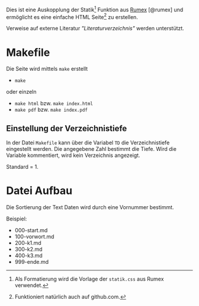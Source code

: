 Dies ist eine Auskopplung der Statik[^1] Funktion aus
[Rumex](http://www.it-bayer.de/rumex) [@rumex] und ermöglicht es eine
einfache HTML Seite[^2] zu erstellen.

Verweise auf externe Literatur *"Literaturverzeichnis"* werden
unterstützt.

Makefile
========

Die Seite wird mittels `make` erstellt

-   `make`

oder einzeln

-   `make html` bzw. `make index.html`
-   `make pdf` bzw. `make index.pdf`

Einstellung der Verzeichnistiefe
--------------------------------

In der Datei `Makefile` kann über die Variabel `TD` die Verzeichnistiefe
eingestellt werden. Die angegebene Zahl bestimmt die Tiefe. Wird die
Variable kommentiert, wird kein Verzeichnis angezeigt.

Standard = 1.

Datei Aufbau
============

Die Sortierung der Text Daten wird durch eine Vornummer bestimmt.

Beispiel:

-   000-start.md
-   100-vorwort.md
-   200-k1.md
-   300-k2.md
-   400-k3.md
-   999-ende.md

[^1]: Als Formatierung wird die Vorlage der `statik.css` aus Rumex
    verwendet.

[^2]: Funktioniert natürlich auch auf github.com.
